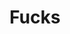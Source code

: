 ---
ee_id_thing: '4263'
site: '1'
type: '2'
inv_num: 2015-027
url: 2015-027-fucks
title: Fucks
year: '2015'
display_year: '2015'
medium: Foam pool noodles, black Beats By Dre™ headphones, iPod Nano and charger,
  iPod Nano 7 Shocksock Reflective Sports Armband, Avicii "Levels" MPEG-1 Audio Layer
  III file player, Deadmau5 wallet chain, USB plug, Nike sweatband, large studded
  bracelet, Fuck sock
dims: 140 cm x variable width x variable depth
pitch: ''
ps: ''
live_url: ''
related: ''
youtube: ''
related_code: ''
imgs: fucks-2015-027-detail-database-2-EK.jpg,fucks-2015-027-detail-2-database-team-JL.jpg,fucks-2015-027-detail-database-team-JL.jpg,fucks-2015-027-full-database-team-JL.jpg
subheading: ''
download: ''
add_credit: ''
commission: ''
layout: things-i-made
---
